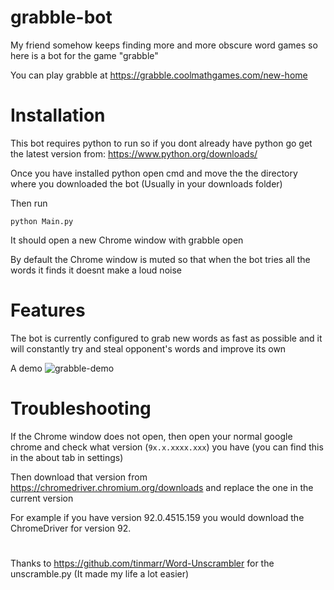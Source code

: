 # grabble-bot
My friend somehow keeps finding more and more obscure word games so here is a bot for the game "grabble"

You can play grabble at https://grabble.coolmathgames.com/new-home

# Installation
This bot requires python to run so if you dont already have python go get the latest version from: https://www.python.org/downloads/

Once you have installed python open cmd and move the the directory where you downloaded the bot (Usually in your downloads folder)

Then run
```
python Main.py
```

It should open a new Chrome window with grabble open

By default the Chrome window is muted so that when the bot tries all the words it finds it doesnt make a loud noise


# Features
The bot is currently configured to grab new words as fast as possible and it will constantly try and steal opponent's words and improve its own

A demo
![grabble-demo](https://user-images.githubusercontent.com/68296986/132135716-05f2a73e-edf0-44af-b91a-50fb2884729d.gif)

# Troubleshooting
If the Chrome window does not open, then open your normal google chrome and check what version (`9x.x.xxxx.xxx`) you have (you can find this in the about tab in settings) 

Then download that version from https://chromedriver.chromium.org/downloads and replace the one in the current version 

For example if you have version 92.0.4515.159 you would download the ChromeDriver for version 92.

# 

Thanks to https://github.com/tinmarr/Word-Unscrambler for the unscramble.py (It made my life a lot easier)

